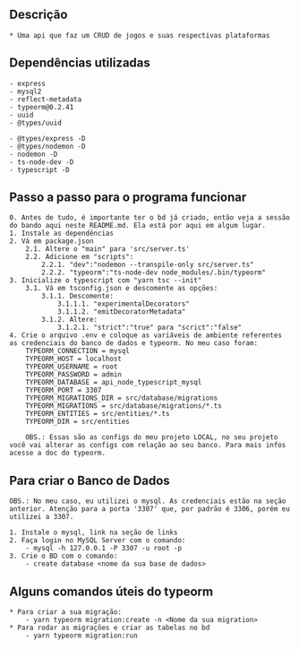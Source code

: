 ## Descrição
    * Uma api que faz um CRUD de jogos e suas respectivas plataformas

## Dependências utilizadas
    - express
    - mysql2
    - reflect-metadata
    - typeorm@0.2.41
    - uuid
    - @types/uuid

    - @types/express -D
    - @types/nodemon -D
    - nodemon -D
    - ts-node-dev -D
    - typescript -D

## Passo a passo para o programa funcionar
    0. Antes de tudo, é importante ter o bd já criado, então veja a sessão do bando aqui neste README.md. Ela está por aqui em algum lugar.
    1. Instale as dependências
    2. Vá em package.json
        2.1. Altere o "main" para 'src/server.ts'
        2.2. Adicione em "scripts":
            2.2.1. "dev":"nodemon --transpile-only src/server.ts"
            2.2.2. "typeorm":"ts-node-dev node_modules/.bin/typeorm"
    3. Inicialize o typescript com "yarn tsc --init"
        3.1. Vá em tsconfig.json e descomente as opções:
            3.1.1. Descomente:
                3.1.1.1. "experimentalDecorators"
                3.1.1.2. "emitDecoratorMetadata"
            3.1.2. Altere:
                3.1.2.1. "strict":"true" para "scrict":"false"
    4. Crie o arquivo .env e coloque as variáveis de ambiente referentes as credenciais do banco de dados e typeorm. No meu caso foram:
        TYPEORM_CONNECTION = mysql
        TYPEORM_HOST = localhost
        TYPEORM_USERNAME = root
        TYPEORM_PASSWORD = admin
        TYPEORM_DATABASE = api_node_typescript_mysql
        TYPEORM_PORT = 3307
        TYPEORM_MIGRATIONS_DIR = src/database/migrations
        TYPEORM_MIGRATIONS = src/database/migrations/*.ts
        TYPEORM_ENTITIES = src/entities/*.ts
        TYPEORM_DIR = src/entities

        OBS.: Essas são as configs do meu projeto LOCAL, no seu projeto você vai alterar as configs com relação ao seu banco. Para mais infos acesse a doc do typeorm.

## Para criar o Banco de Dados
    OBS.: No meu caso, eu utilizei o mysql. As credenciais estão na seção anterior. Atenção para a porta '3307' que, por padrão é 3306, porém eu utilizei a 3307.

    1. Instale o mysql, link na seção de links
    2. Faça login no MySQL Server com o comando:
        - mysql -h 127.0.0.1 -P 3307 -u root -p
    3. Crie o BD com o comando:
        - create database <nome da sua base de dados>

## Alguns comandos úteis do typeorm
    * Para criar a sua migração:
        - yarn typeorm migration:create -n <Nome da sua migration>
    * Para rodar as migrações e criar as tabelas no bd
        - yarn typeorm migration:run